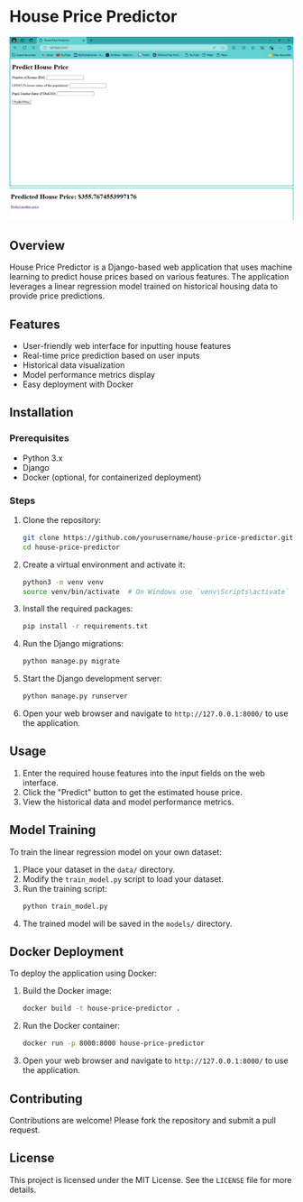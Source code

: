 # House Price Predictor
![House Price Predictor](1.png)
![House Price Predictor](2.png)
## Overview

House Price Predictor is a Django-based web application that uses machine learning to predict house prices based on various features. The application leverages a linear regression model trained on historical housing data to provide price predictions.

## Features

- User-friendly web interface for inputting house features
- Real-time price prediction based on user inputs
- Historical data visualization
- Model performance metrics display
- Easy deployment with Docker

## Installation

### Prerequisites

- Python 3.x
- Django
- Docker (optional, for containerized deployment)

### Steps

1. Clone the repository:
    ```bash
    git clone https://github.com/yourusername/house-price-predictor.git
    cd house-price-predictor
    ```

2. Create a virtual environment and activate it:
    ```bash
    python3 -m venv venv
    source venv/bin/activate  # On Windows use `venv\Scripts\activate`
    ```

3. Install the required packages:
    ```bash
    pip install -r requirements.txt
    ```

4. Run the Django migrations:
    ```bash
    python manage.py migrate
    ```

5. Start the Django development server:
    ```bash
    python manage.py runserver
    ```

6. Open your web browser and navigate to `http://127.0.0.1:8000/` to use the application.

## Usage

1. Enter the required house features into the input fields on the web interface.
2. Click the "Predict" button to get the estimated house price.
3. View the historical data and model performance metrics.

## Model Training

To train the linear regression model on your own dataset:

1. Place your dataset in the `data/` directory.
2. Modify the `train_model.py` script to load your dataset.
3. Run the training script:
    ```bash
    python train_model.py
    ```
4. The trained model will be saved in the `models/` directory.

## Docker Deployment

To deploy the application using Docker:

1. Build the Docker image:
    ```bash
    docker build -t house-price-predictor .
    ```

2. Run the Docker container:
    ```bash
    docker run -p 8000:8000 house-price-predictor
    ```

3. Open your web browser and navigate to `http://127.0.0.1:8000/` to use the application.

## Contributing

Contributions are welcome! Please fork the repository and submit a pull request.

## License

This project is licensed under the MIT License. See the `LICENSE` file for more details.
